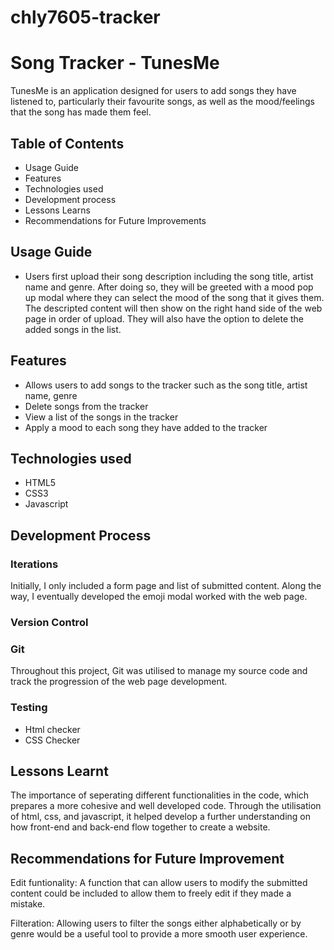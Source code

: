 # chly7605-tracker
# Song Tracker - TunesMe
TunesMe is an application designed for users to add songs they have listened to, particularly their favourite songs, as well as the mood/feelings that the song has made them feel.

## Table of Contents
- Usage Guide
- Features
- Technologies used
- Development process
- Lessons Learns
- Recommendations for Future Improvements

## Usage Guide
- Users first upload their song description including the song title, artist name and genre. After doing so, they will be greeted with a mood pop up modal where they can select the mood of the song that it gives them. The descripted content will then show on the right hand side of the web page in order of upload. They will also have the option to delete the added songs in the list.

## Features
- Allows users to add songs to the tracker such as the song title, artist name, genre
- Delete songs from the tracker
- View a list of the songs in the tracker
- Apply a mood to each song they have added to the tracker

## Technologies used
- HTML5
- CSS3
- Javascript

## Development Process
### Iterations
Initially, I only included a form page and list of submitted content. Along the way, I eventually developed the emoji modal worked with the web page.
### Version Control
### Git
Throughout this project, Git was utilised to manage my source code and track the progression of the web page development.

### Testing 
- Html checker
- CSS Checker

## Lessons Learnt
The importance of seperating different functionalities in the code, which prepares a more cohesive and well developed code. Through the utilisation of html, css, and javascript, it helped develop a further understanding on how front-end and back-end flow together to create a website.

## Recommendations for Future Improvement
Edit funtionality: A function that can allow users to modify the submitted content could be included to allow them to freely edit if they made a mistake.

Filteration: Allowing users to filter the songs either alphabetically or by genre would be a useful tool to provide a more smooth user experience.



